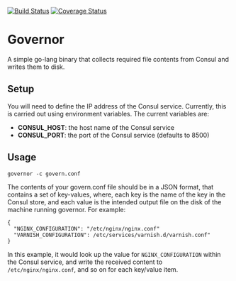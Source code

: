 [![Build Status](https://travis-ci.org/jonnybazookatone/governor.svg?branch=master)](https://travis-ci.org/jonnybazookatone/governor)
[![Coverage Status](https://coveralls.io/repos/jonnybazookatone/governor/badge.svg?branch=master&service=github)](https://coveralls.io/github/jonnybazookatone/governor?branch=master)

# Governor
A simple go-lang binary that collects required file contents from Consul and writes them to disk.

## Setup
You will need to define the IP address of the Consul service. Currently, this is carried out using environment variables. The current variables are:
  - **CONSUL_HOST**: the host name of the Consul service
  - **CONSUL_PORT**: the port of the Consul service (defaults to 8500)

## Usage

```
governor -c govern.conf
```

The contents of your govern.conf file should be in a JSON format, that contains a set of key-values, where, each key is the name of the key in the Consul store, and each value is the intended output file on the disk of the machine running governor. For example:

```
{
  "NGINX_CONFIGURATION": "/etc/nginx/nginx.conf"
  "VARNISH_CONFIGURATION": /etc/services/varnish.d/varnish.conf"
}
```

In this example, it would look up the value for `NGINX_CONFIGURATION` within the Consul service, and write the received content to `/etc/nginx/nginx.conf`, and so on for each key/value item.
